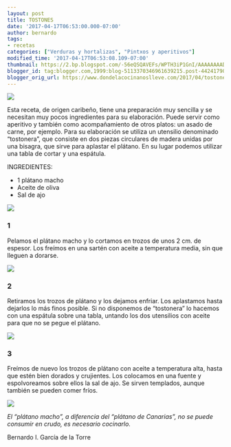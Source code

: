 ```yaml
---
layout: post
title: TOSTONES
date: '2017-04-17T06:53:00.000-07:00'
author: bernardo
tags:
- recetas
categories: ["Verduras y hortalizas", "Pintxos y aperitivos"]
modified_time: '2017-04-17T06:53:08.109-07:00'
thumbnail: https://2.bp.blogspot.com/-56eQSQAVEFs/WPTH3iP1GnI/AAAAAAAADi4/gLYDlwTW-vIX08xImhq_0SmYJWUr7xY7QCLcB/s72-c/07.JPG
blogger_id: tag:blogger.com,1999:blog-5113370346961639215.post-4424179051606452932
blogger_orig_url: https://www.dondelacocinanoslleve.com/2017/04/tostones.html
---
```


![](https://2.bp.blogspot.com/-56eQSQAVEFs/WPTH3iP1GnI/AAAAAAAADi4/gLYDlwTW-vIX08xImhq_0SmYJWUr7xY7QCLcB/s400/07.JPG)

  
Esta receta, de origen caribeño, tiene una preparación muy sencilla y se necesitan muy pocos ingredientes para su elaboración. Puede servir como aperitivo y también como acompañamiento de otros platos: un asado de carne, por ejemplo. Para su elaboración se utiliza un utensilio denominado “tostonera”, que consiste en dos piezas circulares de madera unidas por una bisagra, que sirve para aplastar el plátano. En su lugar podemos utilizar una tabla de cortar y una espátula.  

INGREDIENTES:
* 1 plátano macho
* Aceite de oliva
* Sal de ajo  

![](https://3.bp.blogspot.com/-__mHM4aeFYc/WPTH_zO0OGI/AAAAAAAADi8/56WTe_ThGFAfEc9aRshjkZlSy9Hy5l8RACLcB/s320/01.JPG)

  

### 1

Pelamos el plátano macho y lo cortamos en trozos de unos 2 cm. de espesor. Los freímos en una sartén con aceite a temperatura media, sin que lleguen a dorarse.  

![](https://3.bp.blogspot.com/-pRSjlUtZZj8/WPTIHIHI3dI/AAAAAAAADjA/BQf1ynlFXeg8EZSn6szCkxXA6IuRhOGRACLcB/s320/03.JPG)



### 2

Retiramos los trozos de plátano y los dejamos enfriar. Los aplastamos hasta dejarlos lo más finos posible. Si no disponemos de “tostonera” lo hacemos con una espátula sobre una tabla, untando los dos utensilios con aceite para que no se pegue el plátano.  

![](https://4.bp.blogspot.com/-DCkUtjOmvmA/WPTIP7sKbZI/AAAAAAAADjE/NUKOHt9myEInWYBEBrsn2XhqSs-A6wbHACLcB/s320/04.JPG)

  

### 3

Freímos de nuevo los trozos de plátano con aceite a temperatura alta, hasta que estén bien dorados y crujientes. Los colocamos en una fuente y espolvoreamos sobre ellos la sal de ajo. Se sirven templados, aunque también se pueden comer fríos.  

![](https://3.bp.blogspot.com/-tc-0lGPVoU8/WPTIXJuNYiI/AAAAAAAADjI/wmwEei4ya5Um2ffHy8Vu_tToVIAtCzgWACLcB/s320/05.JPG)

  
_El “plátano macho”, a diferencia del “plátano de Canarias”, no se puede consumir en crudo, es necesario cocinarlo._  

Bernardo I. García de la Torre
